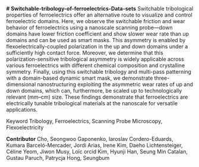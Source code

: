 **# Switchable-tribology-of-ferroelectrics-Data-sets**
Switchable tribological properties of ferroelectrics offer an alternative route to visualize and control ferroelectric domains. Here, we observe the switchable friction and wear behavior of ferroelectrics using a nanoscale scanning probe—down domains have lower friction coefficient and show slower wear rate than up domains and can be used as smart masks. This asymmetry is enabled by flexoelectrically-coupled polarization in the up and down domains under a sufficiently high contact force. Moreover, we determine that this polarization-sensitive tribological asymmetry is widely applicable across various ferroelectrics with different chemical composition and crystalline symmetry. Finally, using this switchable tribology and multi-pass patterning with a domain-based dynamic smart mask, we demonstrate three-dimensional nanostructuring exploiting the asymmetric wear rates of up and down domains, which can, furthermore, be scaled up to technologically relevant (mm–cm) size. These findings demonstrate that ferroelectrics are electrically tunable tribological materials at the nanoscale for versatile applications.


Keyword
Tribology, Ferroelectrics, Scanning Probe Microscopy, Flexoelectricity

**Contributor**
Cho, Seongwoo
Gaponenko, Iaroslav
Cordero-Eduards, Kumara 
Barceló-Mercader, Jordi 
Arias, Irene 
Kim, Daeho 
Lichtensteiger, Céline 
Yeom, Jiwon 
Musy, Loïc orcid
Kim, Hyunji 
Han, Seung Min 
Catalan, Gustau 
Paruch, Patrycja 
Hong, Seungbum 
